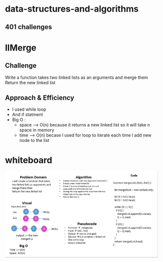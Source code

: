 # data-structures-and-algorithms 


## 401 challenges 

# llMerge

## Challenge
   
  Write a function takes two linked lists as an arguments and merge them
  Return the new linked list

## Approach & Efficiency 
- I used while loop
- And if statment 
- Big O : 
     - space --> O(n) because it returns a new linked list so it will take n space in memory 
     - time --> O(n) becase I used for loop to iterate each time I add new node to the list 

 
# whiteboard
![llMerge](../../assets/llMerge.PNG)





